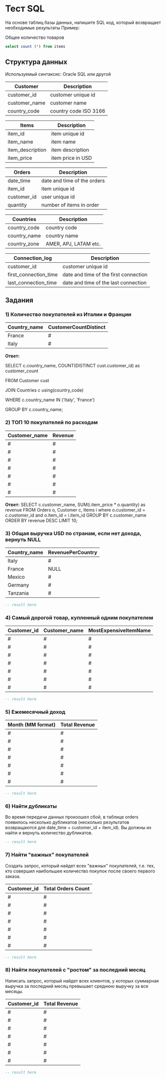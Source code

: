 # Тест SQL

На основе таблиц базы данных, напишите SQL код, который возвращает необходимые результаты
Пример: 

Общее количество товаров
```sql
select count (*) from items
```

## Структура данных

Используемый синтаксис: Oracle SQL или другой

| Сustomer       | Description           |
| -------------- | --------------------- |
| customer\_id   | customer unique id    |
| customer\_name | customer name         |
| country\_code  | country code ISO 3166 |

| Items             | Description       |
| ----------------- | ----------------- |
| item\_id          | item unique id    |
| item\_name        | item name         |
| item\_description | item description  |
| item\_price       | item price in USD |

| Orders       | Description                 |
| ------------ | --------------------------- |
| date\_time   | date and time of the orders |
| item\_id     | item unique id              |
| customer\_id | user unique id              |
| quantity     | number of items in order    |

| Countries     | Description           |
| ------------- | --------------------- |
| country\_code | country code          |
| country\_name | country name          |
| country\_zone | AMER, APJ, LATAM etc. |


| Сonnection\_log         | Description                           |
| ----------------------- | ------------------------------------- |
| customer\_id            | customer unique id                    |
| first\_connection\_time | date and time of the first connection |
| last\_connection\_time  | date and time of the last connection  |

## Задания

### 1) Количество покупателей из Италии и Франции

| **Country_name** | **CustomerCountDistinct** |
| ------------------------- | ----------------------------- |
| France                    | #                             |
| Italy                     | #                             |

**Ответ:**

SELECT c.country_name, COUNT(DISTINCT cust.customer_id) as customer_count

FROM Customer cust

JOIN Countries c using(country_code)

WHERE c.country_name IN ('Italy', 'France')

GROUP BY c.country_name;

### 2) ТОП 10 покупателей по расходам

| **Customer_name** | **Revenue** |
| ---------------------- | ----------- |
| #                      | #           |
| #                      | #           |
| #                      | #           |
| #                      | #           |
| #                      | #           |
| #                      | #           |
| #                      | #           |

**Ответ:**
SELECT c.customer_name, SUM(i.item_price * o.quantity) as revenue
FROM Orders o, Customer c, Items i
where o.customer_id = c.customer_id
and o.item_id = i.item_id
GROUP BY c.customer_name
ORDER BY revenue DESC
LIMIT 10;

### 3) Общая выручка USD по странам, если нет дохода, вернуть NULL

| **Country_name** | **RevenuePerCountry** |
| ------------------------- | --------------------- |
| Italy                     | #                     |
| France                    | NULL                  |
| Mexico                    | #                     |
| Germany                   | #                     |
| Tanzania                  | #                     |

```sql
-- result here
```

### 4) Самый дорогой товар, купленный одним покупателем

| **Customer\_id** | **Customer\_name** | **MostExpensiveItemName** |
| ---------------- | ------------------ | ------------------------- |
| #                | #                  | #                         |
| #                | #                  | #                         |
| #                | #                  | #                         |
| #                | #                  | #                         |
| #                | #                  | #                         |
| #                | #                  | #                         |
| #                | #                  | #                         |

```sql
-- result here
```

### 5) Ежемесячный доход

| **Month (MM format)** | **Total Revenue** |
| --------------------- | ----------------- |
| #                     | #                 |
| #                     | #                 |
| #                     | #                 |
| #                     | #                 |
| #                     | #                 |
| #                     | #                 |
| #                     | #                 |

```sql
-- result here
```

### 6) Найти дубликаты

Во время передачи данных произошел сбой, в таблице orders появилось несколько 
дубликатов (несколько результатов возвращаются для date_time + customer_id + item_id). 
Вы должны их найти и вернуть количество дубликатов.

```sql
-- result here
```

### 7) Найти "важных" покупателей

Создать запрос, который найдет всех "важных" покупателей,
т.е. тех, кто совершил наибольшее количество покупок после своего первого заказа.

| **Customer\_id** | **Total Orders Count** |
| --------------------- |-------------------------------|
| #                     | #                             |
| #                     | #                             |
| #                     | #                             |
| #                     | #                             |
| #                     | #                             |
| #                     | #                             |
| #                     | #                             |

```sql
-- result here
```

### 8) Найти покупателей с "ростом" за последний месяц

Написать запрос, который найдет всех клиентов,
у которых суммарная выручка за последний месяц
превышает среднюю выручку за все месяцы.

| **Customer\_id** | **Total Revenue** |
| --------------------- |-------------------|
| #                     | #                 |
| #                     | #                 |
| #                     | #                 |
| #                     | #                 |
| #                     | #                 |
| #                     | #                 |
| #                     | #                 |

```sql
-- result here
```
